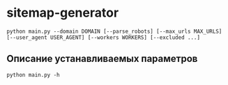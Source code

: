# sitemap-generator
`python main.py --domain DOMAIN [--parse_robots] [--max_urls MAX_URLS] [--user_agent USER_AGENT] [--workers WORKERS] [--excluded ...]`
## Описание устанавливаемых параметров
`python main.py -h`
